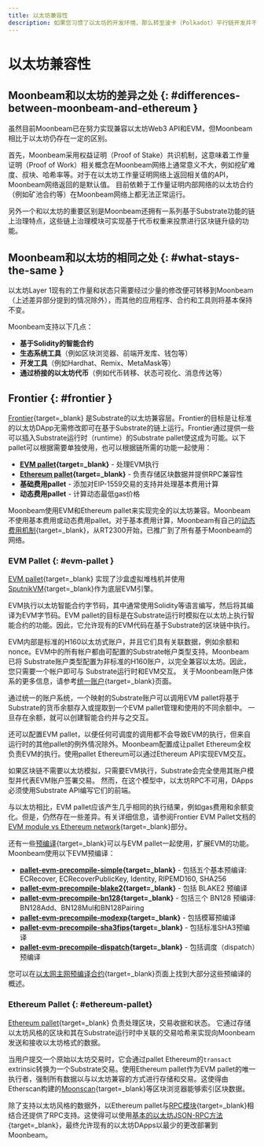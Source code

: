 ```yaml
---
title: 以太坊兼容性
description: 如果您习惯了以太坊的开发环境，那么转至波卡（Polkadot）平行链开发并不容易。本文是对Moonbeam以太坊兼容性的概述。
---
```


# 以太坊兼容性

## Moonbeam和以太坊的差异之处 {: #differences-between-moonbeam-and-ethereum }

虽然目前Moonbeam已在努力实现兼容以太坊Web3 API和EVM，但Moonbeam相比于以太坊仍存在一定的区别。

首先，Moonbeam采用权益证明（Proof of Stake）共识机制，这意味着工作量证明（Proof of Work）相关概念在Moonbeam网络上通常意义不大，例如挖矿难度、叔块、哈希率等。对于在以太坊工作量证明网络上返回相关值的API， Moonbeam网络返回的是默认值。 目前依赖于工作量证明内部网络的以太坊合约（例如矿池合约等）在Moonbeam网络上都无法正常运行。

另外一个和以太坊的重要区别是Moonbeam还拥有一系列基于Substrate功能的链上治理特点，这些链上治理模块可实现基于代币权重来投票进行区块链升级的功能。

## Moonbeam和以太坊的相同之处 {: #what-stays-the-same }

以太坊Layer 1现有的工作量和状态只需要经过少量的修改便可转移到Moonbeam（上述差异部分提到的情况除外），而其他的应用程序、合约和工具则将基本保持不变。

Moonbeam支持以下几点：

 - **基于Solidity的智能合约**
 - **生态系统工具**（例如区块浏览器、前端开发库、钱包等）
 - **开发工具**（例如Hardhat、Remix、MetaMask等）
 - **通过桥接的以太坊代币**（例如代币转移、状态可视化、消息传达等）

## Frontier {: #frontier }

[Frontier](https://paritytech.github.io/frontier/){target=\_blank} 是Substrate的以太坊兼容层。Frontier的目标是让标准的以太坊DApp无需修改即可在基于Substrate的链上运行。Frontier通过提供一些可以插入Substrate运行时（runtime）的Substrate pallet使这成为可能。以下pallet可以根据需要单独使用，也可以根据链所需的功能一起使用：

- **[EVM pallet](#evm-pallet){target=\_blank}** - 处理EVM执行
- **[Ethereum pallet](#ethereum-pallet){target=\_blank}** - 负责存储区块数据并提供RPC兼容性
- **基础费用pallet** - 添加对EIP-1559交易的支持并处理基本费用计算
- **动态费用pallet** - 计算动态最低gas价格

Moonbeam使用EVM和Ethereum pallet来实现完全的以太坊兼容。Moonbeam不使用基本费用或动态费用pallet。对于基本费用计算，Moonbeam有自己的[动态费用机制](https://forum.moonbeam.foundation/t/proposal-status-idea-dynamic-fee-mechanism-for-moonbeam-and-moonriver/241){target=\_blank}，从RT2300开始，已推广到了所有基于Moonbeam的网络。

### EVM Pallet {: #evm-pallet }

[EVM pallet](https://paritytech.github.io/frontier/frame/evm.html){target=\_blank} 实现了沙盒虚拟堆栈机并使用[SputnikVM](https://github.com/rust-blockchain/evm){target=\_blank}作为底层EVM引擎。

EVM执行以太坊智能合约字节码，其中通常使用Solidity等语言编写，然后将其编译为EVM字节码。EVM pallet的目标是在Substrate运行时模拟在以太坊上执行智能合约的功能。因此，它允许现有的EVM代码在基于Substrate的区块链中执行。

EVM内部是标准的H160以太坊式账户，并且它们具有关联数据，例如余额和nonce。EVM中的所有帐户都由可配置的Substrate帐户类型支持。Moonbeam已将 Substrate账户类型配置为非标准的H160账户，以完全兼容以太坊。因此，您只需要一个帐户即可与 Substrate运行时和EVM交互。 关于Moonbeam账户体系的更多信息，请参考[统一账户](/learn/features/unified-accounts/){target=\_blank}页面。

通过统一的账户系统，一个映射的Substrate账户可以调用EVM pallet将基于Substrate的货币余额存入或提取到一个EVM pallet管理和使用的不同余额中。 一旦存在余额，就可以创建智能合约并与之交互。

还可以配置EVM pallet，以便任何可调度的调用都不会导致EVM的执行，但来自运行时的其他pallet的例外情况除外。Moonbeam配置成让pallet Ethereum全权负责EVM的执行。使用pallet Ethereum可以通过Ethereum API实现EVM交互。

如果区块链不需要以太坊模拟，只需要EVM执行，Substrate会完全使用其账户模型并代表EVM账户签署交易。 然而，在这个模型中，以太坊RPC不可用，DApps 必须使用Substrate API编写它们的前端。

与以太坊相比，EVM pallet应该产生几乎相同的执行结果，例如gas费用和余额变化。但是，仍然存在一些差异。有关详细信息，请参阅Frontier EVM Pallet文档的[EVM module vs Ethereum network](https://paritytech.github.io/frontier/frame/evm.html#evm-module-vs-ethereum-network){target=\_blank}部分。

还有一些[预编译](https://github.com/paritytech/frontier/tree/4c05c2b09e71336d6b11207e6d12e486b4d2705c#evm-pallet-precompiles){target=\_blank}可以与EVM pallet一起使用，扩展EVM的功能。Moonbeam使用以下EVM预编译：

- **[pallet-evm-precompile-simple](https://paritytech.github.io/frontier/rustdocs/pallet_evm_precompile_simple/){target=\_blank}** - 包括五个基本预编译: ECRecover, ECRecoverPublicKey, Identity, RIPEMD160, SHA256
- **[pallet-evm-precompile-blake2](https://paritytech.github.io/frontier/rustdocs/pallet_evm_precompile_blake2/struct.Blake2F.html){target=\_blank}** - 包括 BLAKE2 预编译
- **[pallet-evm-precompile-bn128](https://paritytech.github.io/frontier/rustdocs/pallet_evm_precompile_bn128/index.html){target=\_blank}** - 包括三个 BN128 预编译: BN128Add、BN128Mul和BN128Pairing
- **[pallet-evm-precompile-modexp](https://paritytech.github.io/frontier/rustdocs/pallet_evm_precompile_modexp/struct.Modexp.html){target=\_blank}** - 包括模幂预编译
- **[pallet-evm-precompile-sha3fips](https://paritytech.github.io/frontier/rustdocs/pallet_evm_precompile_sha3fips/struct.Sha3FIPS256.html){target=\_blank}** - 包括标准SHA3预编译
- **[pallet-evm-precompile-dispatch](https://paritytech.github.io/frontier/rustdocs/pallet_evm_precompile_dispatch/struct.Dispatch.html){target=\_blank}** - 包括调度（dispatch）预编译

您可以在[以太网主网预编译合约](/builders/pallets-precompiles/precompiles/eth-mainnet){target=\_blank}页面上找到大部分这些预编译的概述。

### Ethereum Pallet {: #ethereum-pallet}

[Ethereum pallet](https://paritytech.github.io/frontier/frame/ethereum.html){target=\_blank} 负责处理区块，交易收据和状态。 它通过存储以太坊风格的区块和其在Substrate运行时中关联的交易哈希来实现向Moonbeam发送和接收以太坊格式的数据。

当用户提交一个原始以太坊交易时，它会通过pallet Ethereum的`transact` extrinsic转换为一个Substrate交易。使用Ethereum pallet作为EVM pallet的唯一执行者，强制所有数据以与以太坊兼容的方式进行存储和交易。这使得由Etherscan构建的[Moonscan](/builders/get-started/explorers#moonscan){target=\_blank}等区块浏览器能够索引区块数据。

除了支持以太坊风格的数据外，以Ethereum pallet与[RPC模块](https://github.com/paritytech/frontier/tree/master/client/rpc){target=\_blank}相结合还提供了RPC支持。这使得可以使用[基本的以太坊JSON-RPC方法](/builders/get-started/eth-compare/rpc-support#basic-ethereum-json-rpc-methods){target=\_blank}，最终允许现有的以太坊DApps以最少的更改部署到Moonbeam。